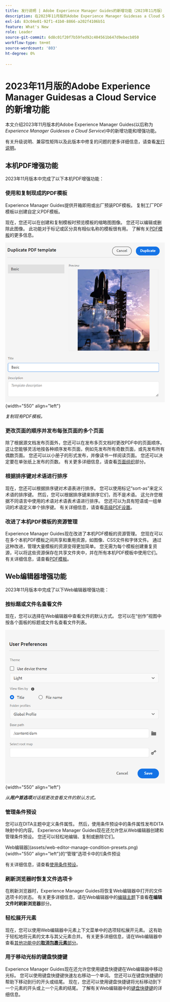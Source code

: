```yaml
---
title: 发行说明 | Adobe Experience Manager Guides的新增功能（2023年11月版）
description: 在2023年11月版的Adobe Experience Manager Guidesas a Cloud Service中了解新增功能和增强功能。
exl-id: 83c04e01-92f1-41b0-8866-a202f4106b51
feature: What's New
role: Leader
source-git-commit: 6d8c01f20f7b59fed92c404561b647d9ebecb050
workflow-type: tm+mt
source-wordcount: '803'
ht-degree: 0%

---
```


# 2023年11月版的Adobe Experience Manager Guidesas a Cloud Service的新增功能

本文介绍2023年11月版本的Adobe Experience Manager Guides(以后称为&#x200B;*Experience Manager Guidesas a Cloud Service*)中的新增功能和增强功能。

有关升级说明、兼容性矩阵以及此版本中修复的问题的更多详细信息，请查看[发行说明](release-notes-2023-11-0.md)。

## 本机PDF增强功能

2023年11月版本中完成了以下本机PDF增强功能：

### 使用和复制现成的PDF模板

Experience Manager Guides提供开箱即用或出厂预装PDF模板。 复制工厂PDF模板以创建自定义PDF模板。

现在，您还可以在创建和复制模板时预览模板的缩略图图像。 您还可以编辑或删除此图像。 此功能对于标记或区分具有相似名称的模板很有用。
了解有关[PDF模板](../native-pdf/pdf-template.md)的更多信息。

![复制PDF模板对话框](assets/duplicate-template.png){width="550" align="left"}

*复制现有PDF模板。*


### 更改页面的顺序并发布每张页面的多个页面

除了根据源文档发布页面外，您还可以在发布多页文档时更改PDF中的页面顺序。  这让您能够灵活地按各种顺序发布页面，例如先发布所有奇数页面，或先发布所有偶数页面。 您还可以以小册子的形式发布，并像读书一样阅读页面。 您还可以决定要在单张纸上发布的页数。 有关更多详细信息，请查看[页面组织](../native-pdf/components-pdf-template.md#page-organization)部分。

### 根据排序键对术语进行排序

现在，您还可以根据排序键对术语表进行排序。 您可以使用标记“sort-as”来定义术语的排序键。 然后，您可以根据排序键来排序它们，而不是术语。 这允许您根据不同语言中使用的术语对术语表术语进行排序。 您还可以为具有短语或一组单词的术语定义单个排序键。
有关详细信息，请查看[高级PDF设置](../native-pdf/components-pdf-template.md#advanced-pdf-settings)。


### 改进了本机PDF模板的资源管理

Experience Manager Guides现在改进了本机PDF模板的资源管理。 您现在可以在多个本机PDF模板之间共享和重用资源，如图像、CSS文件和字体文件。 通过这种改进，管理大量模板的资源变得更加简单。 您无需为每个模板创建重复资源，可以将这些资源保存在共享文件夹中，并在所有本机PDF模板中使用它们。
有关详细信息，请查看[PDF模板](../native-pdf/pdf-template.md)。

## Web编辑器增强功能

2023年11月版本中完成了以下Web编辑器增强功能：


### 按标题或文件名查看文件

现在，您可以选择在Web编辑器中查看文件的默认方式。 您可以在“创作”视图中按各个面板的标题或文件名查看文件列表。

![用户首选项对话框](assets/user-preferences-2311.png){width="550" align="left"}

*从&#x200B;**用户首选项**对话框更改查看文件的默认方式。*


### 管理条件预设

您可以在DITA主题中定义条件属性。 然后，使用条件预设中的条件属性发布DITA映射中的内容。 Experience Manager Guides现在还允许您从Web编辑器创建和管理条件预设。 您还可以轻松地编辑、复制或删除它们。

Web编辑器](assets/web-editor-manage-condition-presets.png){width="550" align="left"}的“管理”选项卡中的![条件预设

有关详细信息，请查看[使用条件预设](../user-guide/generate-output-use-condition-presets.md)。

### 刷新浏览器时恢复文件选项卡

在刷新浏览器时，Experience Manager Guides将恢复Web编辑器中打开的文件选项卡的状态。 有关更多详细信息，请在Web编辑器中的[编辑主题](../user-guide/web-editor-edit-topics.md)下查看&#x200B;**在编辑文件时刷新浏览器**&#x200B;部分。

### 轻松展开元素

现在，您可以使用Web编辑器中元素上下文菜单中的选项轻松展开元素。 这有助于轻松地将元素的文本与其父元素合并。
有关更多详细信息，请在Web编辑器中查看[其他功能中的&#x200B;**取消包裹元素**&#x200B;部分](../user-guide/web-editor-other-features.md)。

### 用于移动光标的键盘快捷键

Experience Manager Guides现在还允许您使用键盘快捷键在Web编辑器中移动光标。 您可以使用键盘快捷键快速左右移动一个单词。 您还可以在键盘快捷键的帮助下移动到行的开头或结尾。
现在，您还可以使用键盘快捷键将光标移动到下一个元素的开头或上一个元素的结尾。
了解有关Web编辑器中的[键盘快捷键](../user-guide/web-editor-keyboard-shortcuts.md)的详细信息。
